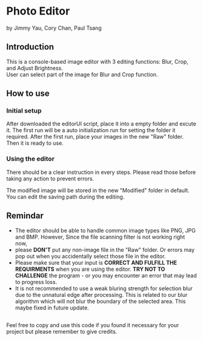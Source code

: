 # Photo Editor
by Jimmy Yau, Cory Chan, Paul Tsang
## Introduction
This is a console-based image editor with 3 editing functions: Blur, Crop, and Adjust Brightness.<br>
User can select part of the image for Blur and Crop function.<br> 

## How to use
### Initial setup
After downloaded the editorUI script, place it into a empty folder and excute it.
The first run will be a auto initialization run for setting the folder it required.
After the first run, place your images in the new "Raw" folder. Then it is ready to use.<br>

### Using the editor
There should be a clear instruction in every steps. Please read those before taking any action to prevent errors.<br>

The modified image will be stored in the new "Modified" folder in default. You can edit the saving path during the editing.

## Remindar
- The editor should be able to handle common image types like PNG, JPG and BMP. However, Since the file scanning filter is not working right now, 
- please **DON'T** put any non-image file in the "Raw" folder. Or errors may pop out when you accidentally select those file in the editor.<br/>
- Please make sure that your input is **CORRECT AND FULFILL THE REQUIRMENTS** when you are using the editor. **TRY NOT TO CHALLENGE** the program - or you may encounter an error that may lead to progress loss.<br/>
- It is not recommended to use a weak bluring strength for selection blur due to the unnatural edge after processing. This is related to our blur algorithm which will not blur the boundary of the selected area. This maybe fixed in future update.<br/>

##
Feel free to copy and use this code if you found it necessary for your project but please remember to give credits.